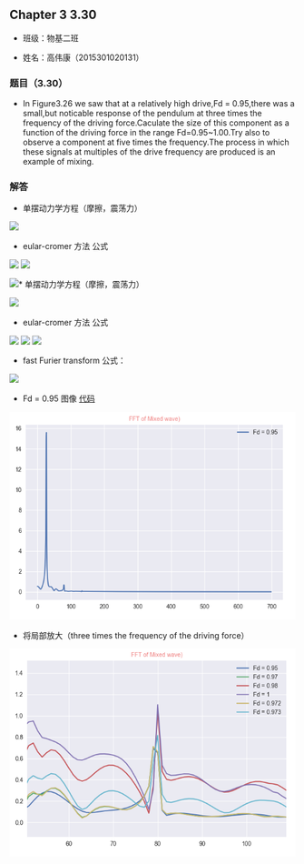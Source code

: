 ## Chapter 3 3.30

* 班级：物基二班

* 姓名：高伟康（2015301020131）

### 题目（3.30）

*  In Figure3.26 we saw that at a relatively high drive,Fd = 0.95,there was a small,but noticable response of the pendulum at three times
the frequency of the driving force.Caculate the size of this component as a function of the driving force in the range Fd=0.95~1.00.Try 
also to observe a component at five times the frequency.The process in which these signals at multiples of the drive frequency are produced
is an example of mixing.

### 解答

* 单摆动力学方程（摩擦，震荡力）

<img src="http://latex.codecogs.com/gif.latex?\frac{d^{2}\theta}{dt^{2}}=-\frac{g}{l}sin\theta-q\frac{d\theta}{dt}+F_{D}sin(\Omega_{D}t)">

* eular-cromer 方法 公式

<img src="http://latex.codecogs.com/gif.latex?\omega_{i+1}=\omega_{i}-\frac{d^{2}\theta}{dt^{2}}\Delta\,t">

<img src="http://latex.codecogs.com/gif.latex?\theta\,_{i+1}=\theta_{i}+\omega_{i+1}\Delta\,t">

<img src="http://latex.codecogs.com/gif.latex?t_{i+1}=t_{i}+\Delta\,t">* 单摆动力学方程（摩擦，震荡力）

<img src="http://latex.codecogs.com/gif.latex?\frac{d^{2}\theta}{dt^{2}}=-\frac{g}{l}sin\theta-q\frac{d\theta}{dt}+F_{D}sin(\Omega_{D}t)">

* eular-cromer 方法 公式

<img src="http://latex.codecogs.com/gif.latex?\omega_{i+1}=\omega_{i}-\frac{d^{2}\theta}{dt^{2}}\Delta\,t">

<img src="http://latex.codecogs.com/gif.latex?\theta\,_{i+1}=\theta_{i}+\omega_{i+1}\Delta\,t">

<img src="http://latex.codecogs.com/gif.latex?t_{i+1}=t_{i}+\Delta\,t">

* fast Furier transform 公式：

<img src="http://latex.codecogs.com/gif.latex?,\X(k)=\sum_{n=0}^{N-1}x(n)W_{N}^{nk},W_{N}=e^{-j\frac{2\pi}{N},\}">

* Fd = 0.95 图像 [代码](./3.30.py)

<img src="https://github.com/gwk-01/computationalphysics_N2015301020131/blob/master/exercise8/0.95.png">

* 将局部放大（three times the frequency of the driving force）

<img src="https://github.com/gwk-01/computationalphysics_N2015301020131/blob/master/exercise8/放大.png">






